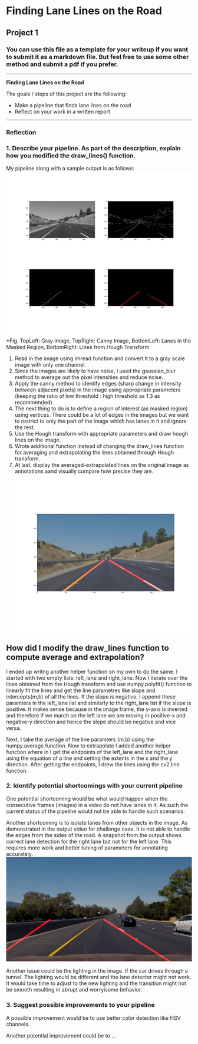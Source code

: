 # **Finding Lane Lines on the Road** 

## Project 1

### You can use this file as a template for your writeup if you want to submit it as a markdown file. But feel free to use some other method and submit a pdf if you prefer.

---

**Finding Lane Lines on the Road**

The goals / steps of this project are the following:
* Make a pipeline that finds lane lines on the road
* Reflect on your work in a written report


[//]: # (Image References)

[image1]: ./examples/grayscale.jpg "Grayscale"

---

### Reflection

### 1. Describe your pipeline. As part of the description, explain how you modified the draw_lines() function.

My pipeline along with a sample output is as follows:
![TopLeft: Gray Image, TopRight: Canny Image, BottomLeft: Lanes in the Masked Region, BottomRight: Lines from Hough Transform](Sample_Output_4m_Pipeline.jpg)
*Fig. TopLeft: Gray Image, TopRight: Canny Image, BottomLeft: Lanes in the Masked Region, BottomRight: Lines from Hough Transform
1) Read in the image using imread function and convert it to a gray scale image with only one channel.
2) Since the images are likely to have noise, I used the gaussian_blur method to average out the pixel intensities and reduce noise.
3) Apply the canny method to identify edges (sharp change in intensity between adjacent pixels) in the image using appropriate parameters (keeping the ratio of low threshold : high threshold as 1:3 as recommended). 
4) The next thing to do is to define a region of interest (as masked region) using vertices. There could be a lot of edges in the images but we want to restrict to only the part of the image which has lanes in it and ignore the rest.
5) Use the Hough transform with appropriate parameters and draw hough lines on the image.
6) Wrote additional function instead of changing the draw_lines function for averaging and extrapolating the lines obtained through Hough transform.
7) At last, display the averaged-extrapolated lines on the original image as annotations aand visually compare how precise they are.
![Detected Lanes Annotated on the Original Image](Annotated_Lanes_Image.jpg)

## How did I modify the draw_lines function to compute average and extrapolation?
I ended up writng another helper function on my own to do the same. I started with two empty lists: left\_lane and right\_lane. Now I iterate over the lines obtained from the Hough transform and use numpy.polyfit() function to linearly fit the lines and get the line parametres like slope and intercepts(m,b) of all the lines. If the slope is negative, I append these paramters in the left\_lane list and similarly to the right\_lane list if the slope is positive. It makes sense because in the image frame, the y-axis is inverted and therefore if we march on the left lane we are moving in positive-x and negative-y direction and hence the slope should be negative and vice versa.

Next, I take the average of the line paramters (m,b) using the numpy.average function. Now to extrapolate I added another helper function where in I get the endpoints of the left\_lane and the right\_lane using the equation of a line and setting the extents in the x and the y direction. After getting the endpoints, I drew the lines using the cv2.line function.   

### 2. Identify potential shortcomings with your current pipeline

One potential shortcoming would be what would happen when the consecutive frames (images) in a video do not have lanes in it. As such the current status of the pipeline would not be able to handle such scenarios. 

Another shortcoming is to isolate lanes from other objects in the image. As demonstrated in the output video for challenge case. It is not able to handle the edges from the sides of the road. A snapshot from the output shows correct lane detection for the right lane but not for the left lane. This requires more work and better tuning of parameters for annotating accurately.
![Challenge output](challenge.jpg)

Another issue could be the lighting in the image. If the car drives through a tunnel. The lighting would be different and the lane detector might not work. It would take time to adjust to the new lighting and the transition might not be smooth resulting in abrupt and worryisome behavior.


### 3. Suggest possible improvements to your pipeline

A possible improvement would be to use better color detection like HSV channels.

Another potential improvement could be to ...
